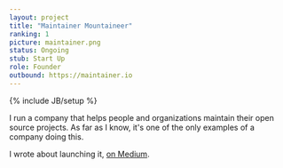 ```yaml
---
layout: project
title: "Maintainer Mountaineer"
ranking: 1
picture: maintainer.png
status: Ongoing
stub: Start Up
role: Founder
outbound: https://maintainer.io
---
```

{% include JB/setup %}

I run a company that helps people and organizations maintain their open source projects. As far as I know, it's one of the only examples of a company doing this.

I wrote about launching it, [on Medium](https://medium.com/@richlitt/oss-maintenance-as-a-service-helping-maintainers-maintain-their-code-f9717e4990ad).